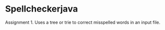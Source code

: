 # Spellcheckerjava

Assignment 1.  Uses a tree or trie to correct misspelled words in an input file.  
